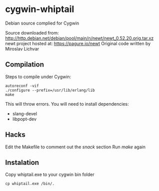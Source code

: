 # cygwin-whiptail
Debian source complied for Cygwin

Source downloaded from:
http://http.debian.net/debian/pool/main/n/newt/newt_0.52.20.orig.tar.xz
newt project hosted at:
https://pagure.io/newt
Original code written by Miroslav Lichvar

## Compilation
Steps to compile under Cygwin:
```
autoreconf -vif
./configure --prefix=/usr/lib/erlang/lib
make
```
This will throw errors. You will need to install dependencies:
* slang-devel
* libpopt-dev

## Hacks
Edit the Makefile to comment out the _snack_ section
Run _make_ again

## Instalation
Copy whiptail.exe to your cygwin bin folder
```
cp whiptail.exe /bin/.
```
